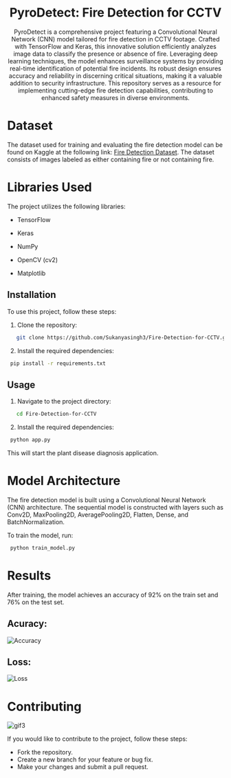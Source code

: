 <div align='center'>
 
# PyroDetect: Fire Detection for CCTV

PyroDetect is a comprehensive project featuring a Convolutional Neural Network (CNN) model tailored for fire detection in CCTV footage. Crafted with TensorFlow and Keras, this innovative solution efficiently analyzes image data to classify the presence or absence of fire. Leveraging deep learning techniques, the model enhances surveillance systems by providing real-time identification of potential fire incidents. Its robust design ensures accuracy and reliability in discerning critical situations, making it a valuable addition to security infrastructure. This repository serves as a resource for implementing cutting-edge fire detection capabilities, contributing to enhanced safety measures in diverse environments.
</div>
 
# Dataset
The dataset used for training and evaluating the fire detection model can be found on Kaggle at the following link: [Fire Detection Dataset](https://www.kaggle.com/datasets/tharakan684/urecamain). The dataset consists of images labeled as either containing fire or not containing fire.

# Libraries Used
The project utilizes the following libraries: 

 - TensorFlow 

 - Keras 

 - NumPy 

 - OpenCV (cv2) 

 - Matplotlib

## Installation

To use this project, follow these steps:

1. Clone the repository:

```bash
   git clone https://github.com/Sukanyasingh3/Fire-Detection-for-CCTV.git
   ```
2. Install the required dependencies:
  ```bash
   pip install -r requirements.txt
```
## Usage

1. Navigate to the project directory:

```bash
   cd Fire-Detection-for-CCTV
   ```
2. Install the required dependencies:
  ```bash
   python app.py
```
This will start the plant disease diagnosis application.


# Model Architecture
The fire detection model is built using a Convolutional Neural Network (CNN) architecture. The sequential model is constructed with layers such as Conv2D, MaxPooling2D, AveragePooling2D, Flatten, Dense, and BatchNormalization.

To train the model, run:
  ```bash
   python train_model.py
```

# Results
After training, the model achieves an accuracy of 92% on the train set and 76% on the test set.

## Acuracy:
![Accuracy](https://github.com/Sukanyasingh3/Fire-Detection-for-CCTV/assets/113462236/3b4376cf-aa98-408b-8f14-b060bdae6872)

## Loss:
![Loss](https://github.com/Sukanyasingh3/Fire-Detection-for-CCTV/assets/113462236/e207a52d-20a6-4858-a98f-fb31b43702e8)

# Contributing
![gif3](https://github.com/Sukanyasingh3/Fire-Detection-for-CCTV/assets/113462236/6f4ebeb3-cc50-4e33-babc-32f9f6012709)



If you would like to contribute to the project, follow these steps:

 - Fork the repository.
 - Create a new branch for your feature or bug fix.
 - Make your changes and submit a pull request.
